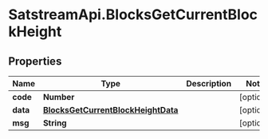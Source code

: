 # SatstreamApi.BlocksGetCurrentBlockHeight

## Properties
Name | Type | Description | Notes
------------ | ------------- | ------------- | -------------
**code** | **Number** |  | [optional] 
**data** | [**BlocksGetCurrentBlockHeightData**](BlocksGetCurrentBlockHeightData.md) |  | [optional] 
**msg** | **String** |  | [optional] 


